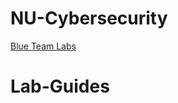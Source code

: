 # NU-Cybersecurity

[Blue Team Labs](https://nu-cybersecurity.github.io/NU-Cybersecurity/blueteamlabs.html)

# Lab-Guides

